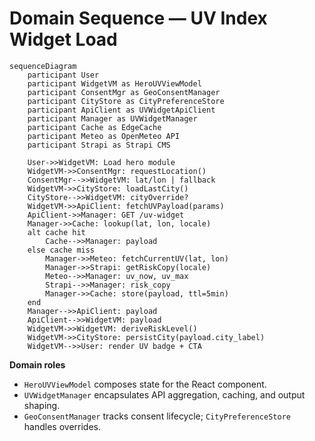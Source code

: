 # Domain Sequence — UV Index Widget Load

```mermaid
sequenceDiagram
    participant User
    participant WidgetVM as HeroUVViewModel
    participant ConsentMgr as GeoConsentManager
    participant CityStore as CityPreferenceStore
    participant ApiClient as UVWidgetApiClient
    participant Manager as UVWidgetManager
    participant Cache as EdgeCache
    participant Meteo as OpenMeteo API
    participant Strapi as Strapi CMS

    User->>WidgetVM: Load hero module
    WidgetVM->>ConsentMgr: requestLocation()
    ConsentMgr-->>WidgetVM: lat/lon | fallback
    WidgetVM->>CityStore: loadLastCity()
    CityStore-->>WidgetVM: cityOverride?
    WidgetVM->>ApiClient: fetchUVPayload(params)
    ApiClient->>Manager: GET /uv-widget
    Manager->>Cache: lookup(lat, lon, locale)
    alt cache hit
        Cache-->>Manager: payload
    else cache miss
        Manager->>Meteo: fetchCurrentUV(lat, lon)
        Manager->>Strapi: getRiskCopy(locale)
        Meteo-->>Manager: uv_now, uv_max
        Strapi-->>Manager: risk_copy
        Manager->>Cache: store(payload, ttl=5min)
    end
    Manager-->>ApiClient: payload
    ApiClient-->>WidgetVM: payload
    WidgetVM->>WidgetVM: deriveRiskLevel()
    WidgetVM->>CityStore: persistCity(payload.city_label)
    WidgetVM-->>User: render UV badge + CTA
```

**Domain roles**

- `HeroUVViewModel` composes state for the React component.
- `UVWidgetManager` encapsulates API aggregation, caching, and output shaping.
- `GeoConsentManager` tracks consent lifecycle; `CityPreferenceStore` handles overrides.
